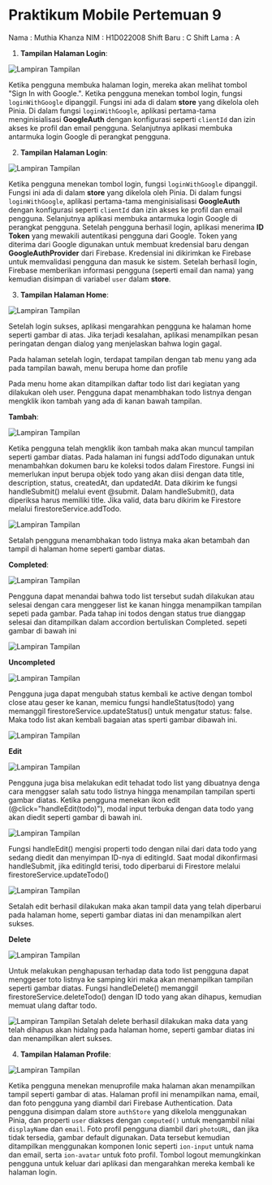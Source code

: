 # Praktikum Mobile Pertemuan 9

Nama : Muthia Khanza
NIM : H1D022008
Shift Baru : C
Shift Lama : A

1. **Tampilan Halaman Login**:

![Lampiran Tampilan](1.png)

Ketika pengguna membuka halaman login, mereka akan melihat tombol "Sign In with Google.". Ketika pengguna menekan tombol login, fungsi `loginWithGoogle` dipanggil. Fungsi ini ada di dalam **store** yang dikelola oleh Pinia. Di dalam fungsi `loginWithGoogle`, aplikasi pertama-tama menginisialisasi **GoogleAuth** dengan konfigurasi seperti `clientId` dan izin akses ke profil dan email pengguna. Selanjutnya aplikasi membuka antarmuka login Google di perangkat pengguna.

2. **Tampilan Halaman Login**:

![Lampiran Tampilan](2.png)

Ketika pengguna menekan tombol login, fungsi `loginWithGoogle` dipanggil. Fungsi ini ada di dalam **store** yang dikelola oleh Pinia. Di dalam fungsi `loginWithGoogle`, aplikasi pertama-tama menginisialisasi **GoogleAuth** dengan konfigurasi seperti `clientId` dan izin akses ke profil dan email pengguna. Selanjutnya aplikasi membuka antarmuka login Google di perangkat pengguna. Setelah pengguna berhasil login, aplikasi menerima **ID Token** yang mewakili autentikasi pengguna dari Google. Token yang diterima dari Google digunakan untuk membuat kredensial baru dengan **GoogleAuthProvider** dari Firebase. Kredensial ini dikirimkan ke Firebase untuk memvalidasi pengguna dan masuk ke sistem. Setelah berhasil login, Firebase memberikan informasi pengguna (seperti email dan nama) yang kemudian disimpan di variabel `user` dalam **store**.

3. **Tampilan Halaman Home**:

![Lampiran Tampilan](list.png)

Setelah login sukses, aplikasi mengarahkan pengguna ke halaman home seperti gambar di atas. Jika terjadi kesalahan, aplikasi menampilkan pesan peringatan dengan dialog yang menjelaskan bahwa login gagal.

Pada halaman setelah login, terdapat tampilan dengan tab menu yang ada pada tampilan bawah, menu berupa home dan profile

Pada menu home akan ditampilkan daftar todo list dari kegiatan yang dilakukan oleh user. Pengguna dapat menambhakan todo listnya dengan mengklik ikon tambah yang ada di kanan bawah tampilan.

**Tambah**:

![Lampiran Tampilan](add.png)

Ketika pengguna telah mengklik ikon tambah maka akan muncul tampilan seperti gambar diatas. Pada halaman ini fungsi addTodo digunakan untuk menambahkan dokumen baru ke koleksi todos dalam Firestore.
Fungsi ini memerlukan input berupa objek todo yang akan diisi dengan data title, description, status, createdAt, dan updatedAt. Data dikirim ke fungsi handleSubmit() melalui event @submit. Dalam handleSubmit(), data diperiksa harus memiliki title. Jika valid, data baru dikirim ke Firestore melalui firestoreService.addTodo.

![Lampiran Tampilan](afteradd.png)

Setalah pengguna menambhakan todo listnya maka akan betambah dan tampil di halaman home seperti gambar diatas.

**Completed**:

![Lampiran Tampilan](ceklist.png)

Pengguna dapat menandai bahwa todo list tersebut sudah dilakukan atau selesai dengan cara menggeser list ke kanan hingga menampilkan tampilan sepeti pada gambar. Pada tahap ini todos dengan status true dianggap selesai dan ditampilkan dalam accordion bertuliskan Completed. sepeti gambar di bawah ini

![Lampiran Tampilan](afterceklist.png)

**Uncompleted**

![Lampiran Tampilan](unceklist.png)

Pengguna juga dapat mengubah status kembali ke active dengan tombol close atau geser ke kanan, memicu fungsi handleStatus(todo) yang memanggil firestoreService.updateStatus() untuk mengatur status: false. Maka todo list akan kembali bagaian atas sperti gambar dibawah ini.

![Lampiran Tampilan](afteruncelist.png)

**Edit**

![Lampiran Tampilan](edit.png)

Pengguna juga bisa melakukan edit tehadat todo list yang dibuatnya denga cara menggser salah satu todo listnya hingga menampilan tampilan sperti gambar diatas. Ketika pengguna menekan ikon edit (@click="handleEdit(todo)"), modal input terbuka dengan data todo yang akan diedit seperti gambar di bawah ini.

![Lampiran Tampilan](inedit.png)

Fungsi handleEdit() mengisi properti todo dengan nilai dari data todo yang sedang diedit dan menyimpan ID-nya di editingId. Saat modal dikonfirmasi handleSubmit, jika editingId terisi, todo diperbarui di Firestore melalui firestoreService.updateTodo()

![Lampiran Tampilan](afteredit.png)

Setalah edit berhasil dilakukan maka akan tampil data yang telah diperbarui pada halaman home, seperti gambar diatas ini dan menampilkan alert sukses.

**Delete**

![Lampiran Tampilan](delete.png)

Untuk melakukan penghapusan terhadap data todo list pengguna dapat menggeser toto listnya ke samping kiri maka akan menampilkan tampilan seperti gambar diatas. Fungsi handleDelete() memanggil firestoreService.deleteTodo() dengan ID todo yang akan dihapus, kemudian memuat ulang daftar todo.

![Lampiran Tampilan](afterdelete.png)
Setalah delete berhasil dilakukan maka data yang telah dihapus akan hidalng pada halaman home, seperti gambar diatas ini dan menampilkan alert sukses.

4. **Tampilan Halaman Profile**:

![Lampiran Tampilan](4.png)

Ketika pengguna menekan menuprofile maka halaman akan menampilkan tampil seperti gambar di atas. Halaman profil ini menampilkan nama, email, dan foto pengguna yang diambil dari Firebase Authentication. Data pengguna disimpan dalam store `authStore` yang dikelola menggunakan Pinia, dan properti `user` diakses dengan `computed()` untuk mengambil nilai `displayName` dan `email`. Foto profil pengguna diambil dari `photoURL`, dan jika tidak tersedia, gambar default digunakan. Data tersebut kemudian ditampilkan menggunakan komponen Ionic seperti `ion-input` untuk nama dan email, serta `ion-avatar` untuk foto profil. Tombol logout memungkinkan pengguna untuk keluar dari aplikasi dan mengarahkan mereka kembali ke halaman login.
